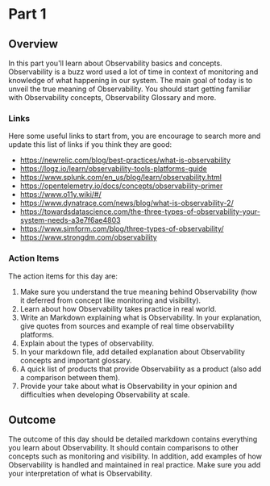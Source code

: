 # Part 1

## Overview

In this part you'll learn about Observability basics and concepts.
Observability is a buzz word used a lot of time in context of monitoring and knowledge of what happening in our system.
The main goal of today is to unveil the true meaning of Observability.
You should start getting familiar with Observability concepts, Observability Glossary and more.

### Links

Here some useful links to start from, you are encourage to search more and update this list of links if you think they are good:

* <https://newrelic.com/blog/best-practices/what-is-observability>
* <https://logz.io/learn/observability-tools-platforms-guide>
* <https://www.splunk.com/en_us/blog/learn/observability.html>
* <https://opentelemetry.io/docs/concepts/observability-primer>
* <https://www.o11y.wiki/#/>
* <https://www.dynatrace.com/news/blog/what-is-observability-2/>
* <https://towardsdatascience.com/the-three-types-of-observability-your-system-needs-a3e7f6ae4803>
* <https://www.simform.com/blog/three-types-of-observability/>
* <https://www.strongdm.com/observability>

### Action Items

The action items for this day are:

1. Make sure you understand the true meaning behind Observability (how it deferred from concept like monitoring and visibility).
2. Learn about how Observability takes practice in real world.
3. Write an Markdown explaining what is Observability. In your explanation, give quotes from sources and example of real time observability platforms.
4. Explain about the types of observability.
5. In your markdown file, add detailed explanation about Observability concepts and important glossary.
6. A quick list of products that provide Observability as a product (also add a comparison between them).
7. Provide your take about what is Observability in your opinion and difficulties when developing Observability at scale.

## Outcome

The outcome of this day should be detailed markdown contains everything you learn about Observability.
It should contain comparisons to other concepts such as monitoring and visibility.
In addition, add examples of how Observability is handled and maintained in real practice.
Make sure you add your interpretation of what is Observability.
